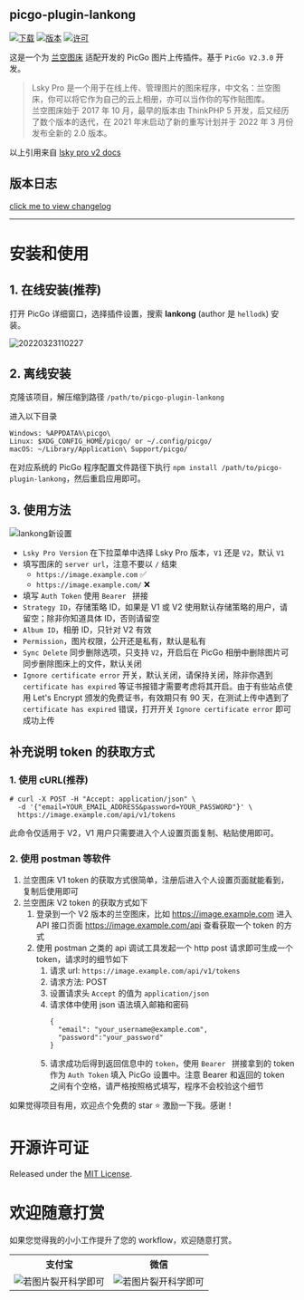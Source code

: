## picgo-plugin-lankong

[![下载](https://img.shields.io/npm/dm/picgo-plugin-lankong.svg?color=brightgreen)](https://npmcharts.com/compare/picgo-plugin-lankong?minimal=true)
[![版本](https://img.shields.io/npm/v/picgo-plugin-lankong.svg?color=brightgreen)](https://www.npmjs.com/package/picgo-plugin-lankong)
[![许可](https://img.shields.io/badge/license-mit-brightgreen.svg)](https://github.com/hellodk34/picgo-plugin-lankong/blob/master/License)

这是一个为 [兰空图床](https://github.com/lsky-org/lsky-pro) 适配开发的 PicGo 图片上传插件。基于 `PicGo V2.3.0` 开发。

> Lsky Pro 是一个用于在线上传、管理图片的图床程序，中文名：兰空图床，你可以将它作为自己的云上相册，亦可以当作你的写作贴图库。  
> 兰空图床始于 2017 年 10 月，最早的版本由 ThinkPHP 5 开发，后又经历了数个版本的迭代，在 2021 年末启动了新的重写计划并于 2022 年 3 月份发布全新的 2.0 版本。

以上引用来自 [lsky pro v2 docs](https://docs.lsky.pro/docs/v2/)

## 版本日志

[click me to view changelog](./changelog.md)

---

# 安装和使用

## 1. 在线安装(**推荐**)

打开 PicGo 详细窗口，选择插件设置，搜索 **lankong** (author 是 `hellodk`) 安装。

![20220323110227](https://img.github.luxe/2022/9383b937aef0b.png)

## 2. 离线安装

克隆该项目，解压缩到路径 `/path/to/picgo-plugin-lankong`

进入以下目录

```
Windows: %APPDATA%\picgo\
Linux: $XDG_CONFIG_HOME/picgo/ or ~/.config/picgo/
macOS: ~/Library/Application\ Support/picgo/
```

在对应系统的 PicGo 程序配置文件路径下执行 `npm install /path/to/picgo-plugin-lankong`，然后重启应用即可。

## 3. 使用方法

![lankong新设置](https://image.940304.xyz/i/2022/08/20/630092cd733c5.jpg)

- `Lsky Pro Version` 在下拉菜单中选择 Lsky Pro 版本，`V1` 还是 `V2`，默认 `V1`
- 填写图床的 `server url`，注意不要以 `/` 结束
  - `https://image.example.com` ✅️
  - `https://image.example.com/` ❌️
- 填写 `Auth Token` 使用 `Bearer ` 拼接
- `Strategy ID`，存储策略 ID，如果是 V1 或 V2 使用默认存储策略的用户，请留空；除非你知道具体 ID，否则请留空
- `Album ID`，相册 ID，只针对 V2 有效
- `Permission`，图片权限，公开还是私有，默认是私有
- `Sync Delete` 同步删除选项，只支持 `V2`，开启后在 PicGo 相册中删除图片可同步删除图床上的文件，默认关闭
- `Ignore certificate error` 开关，默认关闭，请保持关闭，除非你遇到 `certificate has expired` 等证书报错才需要考虑将其开启。由于有些站点使用 Let's Encrypt 颁发的免费证书，有效期只有 90 天，在测试上传中遇到了 `certificate has expired` 错误，打开开关 `Ignore certificate error` 即可成功上传

## 补充说明 token 的获取方式

### 1. 使用 cURL(**推荐**)

```
# curl -X POST -H "Accept: application/json" \
  -d '{"email=YOUR_EMAIL_ADDRESS&password=YOUR_PASSWORD"}' \
  https://image.example.com/api/v1/tokens
```

此命令仅适用于 V2，V1 用户只需要进入个人设置页面复制、粘贴使用即可。

### 2. 使用 postman 等软件

1. 兰空图床 V1 token 的获取方式很简单，注册后进入个人设置页面就能看到，复制后使用即可
2. 兰空图床 V2 token 的获取方式如下
   1. 登录到一个 V2 版本的兰空图床，比如 https://image.example.com 进入 API 接口页面 https://image.example.com/api 查看获取一个 token 的方式
   2. 使用 postman 之类的 api 调试工具发起一个 http post 请求即可生成一个 token，请求时的细节如下
      1. 请求 url: `https://image.example.com/api/v1/tokens`
      2. 请求方法: POST
      3. 设置请求头 `Accept` 的值为 `application/json`
      4. 请求体中使用 json 语法填入邮箱和密码
          ```
          {
            "email": "your_username@example.com",
            "password":"your_password"
          }
          ```
      5. 请求成功后得到返回信息中的 `token`，使用 `Bearer ` 拼接拿到的 token 作为 `Auth Token` 填入 PicGo 设置中。注意 Bearer 和返回的 token 之间有个空格，请严格按照格式填写，程序不会校验这个细节

如果觉得项目有用，欢迎点个免费的 star ⭐️️ 激励一下我。感谢！

# 开源许可证

Released under the [MIT License](https://github.com/hellodk34/picgo-plugin-lankong/blob/main/License).

# 欢迎随意打赏

如果您觉得我的小小工作提升了您的 workflow，欢迎随意打赏。

<table width="100%">
    <tr>
        <th>支付宝</th>
        <th>微信</th>
    </tr>
    <tr>
        <td><img alt="若图片裂开科学即可" src="https://image.940304.xyz/i/2022/08/01/62e7eca140b2d.jpg"></td>
        <td><img alt="若图片裂开科学即可" src="https://image.940304.xyz/i/2022/08/01/62e7eccc38702.jpg"></td>
    </tr>
</table>
